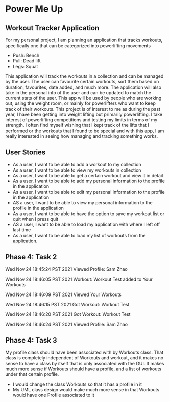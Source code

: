 # Power Me Up

## Workout Tracker Application

For my personal project, I am planning an application that tracks workouts, specifically one that can be categorized
into powerlifting movements

- Push: Bench
- Pull: Dead lift
- Legs: Squat

This application will track the workouts in
a collection and can be managed by the user. The user can favourite certain workouts, sort them
based on duration, favourites, date added, and much more. The application will also take in the personal info of the
user and can be updated to match the current stats of the user. This app will be used by people who are working out,
using the weight room, or mainly for powerlifters who want to keep track of their workouts. This project is of interest
to me as during the past year, I have been getting into weight lifting but primarily powerlifting. I take interest of
powerlifting competitions and testing my limits in terms of my strength. I often find myself wishing that I kept track
of the lifts that I performed or the workouts that I found to be special and with this app, I am really interested in
seeing how managing and tracking something works.

## User Stories

- As a user, I want to be able to add a workout to my collection
- As a user, I want to be able to view my workouts in collection
- As a user, I want to be able to get a certain workout and view it in detail
- As a user, I want to be able to add my personal information to the profile in the application
- As a user, I want to be able to edit my personal information to the profile in the application
- AS a user, I want to be able to view my personal information to the profile in the application
- As a user, I want to be able to have the option to save my workout list or quit when I press quit
- AS a user, I want to be able to load my application with where I left off last time
- As a user, I want to be able to load my list of workouts from the application.


## Phase 4: Task 2

Wed Nov 24 18:45:24 PST 2021
Viewed Profile: Sam Zhao

Wed Nov 24 18:46:05 PST 2021
Workout: Workout Test added to Your Workouts

Wed Nov 24 18:46:09 PST 2021
Viewed Your Workouts

Wed Nov 24 18:46:15 PST 2021
Got Workout: Workout Test

Wed Nov 24 18:46:20 PST 2021
Got Workout: Workout Test

Wed Nov 24 18:46:24 PST 2021
Viewed Profile: Sam Zhao

## Phase 4: Task 3
My profile class should have been associated with by Workouts class. That class is completely
independent of Workouts and workout, and it makes no sense to have a class by itself that is only
associated with the GUI. It makes much more sense if Workouts should have a profile, and a list of
workouts under that certain profile.
- I would change the class Workouts so that it has a profile in it
- My UML class design would make much more sense in that Workouts would have one Profile associated to it








